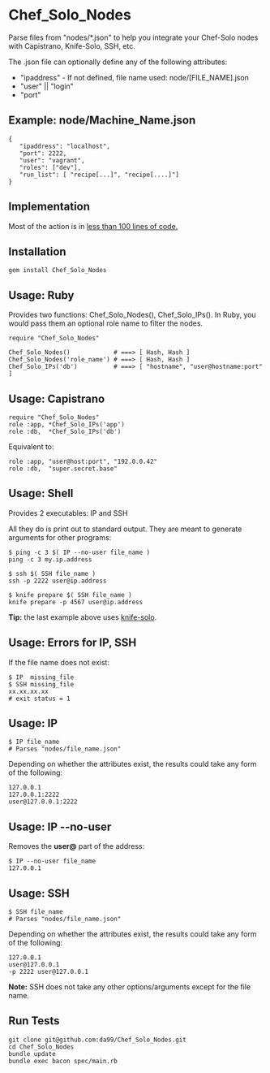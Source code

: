 
Chef\_Solo\_Nodes
===============

Parse files from "nodes/\*.json" to help you integrate your Chef-Solo
nodes with Capistrano, Knife-Solo, SSH, etc.

The .json file can optionally define any of the following attributes:

  * "ipaddress" - If not defined, file name used: node/[FILE\_NAME].json
  * "user" || "login"
  * "port"

Example: node/Machine\_Name.json
--------------------------------
    
    { 
       "ipaddress": "localhost", 
       "port": 2222, 
       "user": "vagrant",
       "roles": ["dev"],
       "run_list": [ "recipe[...]", "recipe[....]"]
    }

Implementation
--------------

Most of the action is in
[less than 100 lines of code.](https://github.com/da99/Chef_Solo_Nodes/blob/master/lib/Chef_Solo_Nodes.rb)

Installation
-----------

    gem install Chef_Solo_Nodes

Usage: Ruby
----------

Provides two functions: Chef\_Solo\_Nodes(), Chef\_Solo\_IPs(). In Ruby,
you would pass them an optional role name to filter the nodes.

    require "Chef_Solo_Nodes"

    Chef_Solo_Nodes()            # ===> [ Hash, Hash ]
    Chef_Solo_Nodes('role_name') # ===> [ Hash, Hash ]
    Chef_Solo_IPs('db')          # ===> [ "hostname", "user@hostname:port" ]

Usage: Capistrano
----------------

    require "Chef_Solo_Nodes"
    role :app, *Chef_Solo_IPs('app')
    role :db,  *Chef_Solo_IPs('db')

Equivalent to:

    role :app, "user@host:port", "192.0.0.42"
    role :db,  "super.secret.base"

Usage: Shell
------------

Provides 2 executables: IP and SSH

All they do is print out to standard output.  They are meant to
generate arguments for other programs:

    $ ping -c 3 $( IP --no-user file_name )
    ping -c 3 my.ip.address

    $ ssh $( SSH file_name )
    ssh -p 2222 user@ip.address

    $ knife prepare $( SSH file_name )
    knife prepare -p 4567 user@ip.address

**Tip:** the last example above uses
[knife-solo](https://github.com/matschaffer/knife-solo).

Usage: Errors for IP, SSH
-------------------------

If the file name does not exist:

    $ IP  missing_file
    $ SSH missing_file
    xx.xx.xx.xx
    # exit status = 1

Usage: IP
--------------------

    $ IP file_name 
    # Parses "nodes/file_name.json"
    
Depending on whether the attributes exist, the results could take
any form of the following:

    127.0.0.1  
    127.0.0.1:2222
    user@127.0.0.1:2222 

Usage: IP --no-user
--------------------
Removes the **user@** part of the address:

    $ IP --no-user file_name
    127.0.0.1

Usage: SSH
--------------------

    $ SSH file_name
    # Parses "nodes/file_name.json"

Depending on whether the attributes exist, the results could take
any form of the following:

    127.0.0.1
    user@127.0.0.1
    -p 2222 user@127.0.0.1

**Note:** SSH does not take any other options/arguments except for the file name.

Run Tests
---------

    git clone git@github.com:da99/Chef_Solo_Nodes.git
    cd Chef_Solo_Nodes
    bundle update
    bundle exec bacon spec/main.rb

